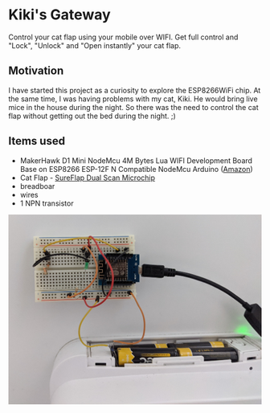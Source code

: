# Kiki's Gateway
Control your cat flap using your mobile over WIFI.
Get full control and "Lock", "Unlock" and "Open instantly" your cat flap.


## Motivation 
I have started this project as a curiosity to explore the ESP8266WiFi chip.
At the same time, I was having problems with my cat, Kiki. He would bring live mice in the house during the night.
So there was the need to control the cat flap without getting out the bed during the night. ;)

## Items used
 * MakerHawk D1 Mini NodeMcu 4M Bytes Lua WIFI Development Board Base on ESP8266 ESP-12F N Compatible NodeMcu Arduino ([Amazon](https://amzn.to/33cHNY3))
 * Cat Flap - [SureFlap Dual Scan Microchip](https://amzn.to/36gjk5L)
 * breadboar
 * wires
 * 1 NPN transistor
 
 
![Version 0.1](version-0.1.jpg)

